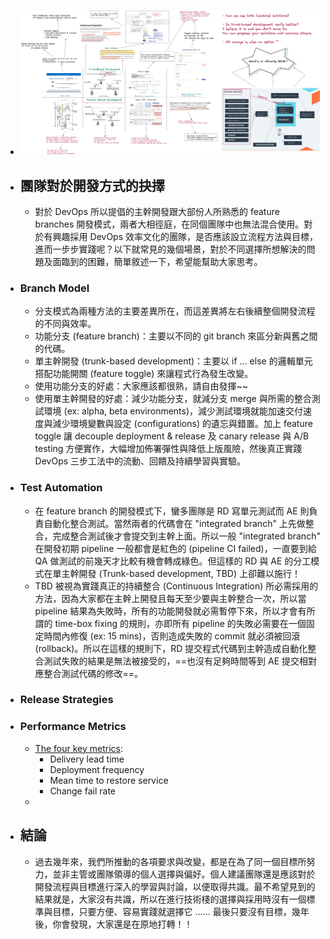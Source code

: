 - ![whats-goal1x.png](../assets/whats-goal1x_1655798926267_0.png)
- ## 團隊對於開發方式的抉擇
	- 對於 DevOps 所以提倡的主幹開發跟大部份人所熟悉的 feature branches 開發模式，兩者大相徑庭，在同個團隊中也無法混合使用。對於有興趣採用 DevOps 效率文化的團隊，是否應該設立流程方法與目標，進而一步步實踐呢？以下就常見的幾個場景，對於不同選擇所想解決的問題及面臨到的困難，簡單敘述一下，希望能幫助大家思考。
- ### Branch Model
	- 分支模式為兩種方法的主要差異所在，而這差異將左右後續整個開發流程的不同與效率。
	- 功能分支 (feature branch)：主要以不同的 git branch 來區分新與舊之間的代碼。
	- 單主幹開發 (trunk-based development)：主要以 if ... else 的邏輯單元搭配功能開關 (feature toggle) 來讓程式行為發生改變。
	- 使用功能分支的好處：大家應該都很熟，請自由發揮~~
	- 使用單主幹開發的好處：減少功能分支，就減分支 merge 與所需的整合測試環境 (ex: alpha, beta environments)，減少測試環境就能加速交付速度與減少環境變數與設定 (configurations) 的遺忘與錯置。加上 feature toggle 讓 decouple deployment & release 及 canary release 與 A/B testing 方便實作，大幅增加佈署彈性與降低上版風險，然後真正實踐 DevOps 三步工法中的流動、回饋及持續學習與實驗。
- ### Test Automation
	- 在 feature branch 的開發模式下，蠻多團隊是 RD 寫單元測試而 AE 則負責自動化整合測試。當然兩者的代碼會在 "integrated branch" 上先做整合，完成整合測試後才會提交到主幹上面。所以一般 "integrated  branch" 在開發初期 pipeline 一般都會是紅色的 (pipeline CI failed)，一直要到給 QA 做測試的前幾天才比較有機會轉成綠色。但這樣的 RD 與 AE 的分工模式在單主幹開發 (Trunk-based development, TBD) 上卻難以施行！
	- TBD 被視為實踐真正的持續整合 (Continuous Integration) 所必需採用的方法，因為大家都在主幹上開發且每天至少要與主幹整合一次，所以當 pipeline 結果為失敗時，所有的功能開發就必需暫停下來，所以才會有所謂的 time-box fixing 的規則，亦即所有 pipeline 的失敗必需要在一個固定時間內修復 (ex: 15 mins)，否則造成失敗的 commit 就必須被回滾 (rollback)。所以在這樣的規則下，RD 提交程式代碼到主幹造成自動化整合測試失敗的結果是無法被接受的，==也沒有足夠時間等到 AE 提交相對應整合測試代碼的修改==。
- ### Release Strategies
- ### Performance Metrics
	- [The four key metrics](https://itrevolution.com/measure-software-delivery-performance-four-key-metrics/): 
	  * Delivery lead time
	  * Deployment frequency
	  * Mean time to restore service
	  * Change fail rate
	-
- ## 結論
	- 過去幾年來，我們所推動的各項要求與改變，都是在為了同一個目標所努力，並非主管或團隊領導的個人選擇與偏好。個人建議團隊還是應該對於開發流程與目標進行深入的學習與討論，以便取得共識。最不希望見到的結果就是，大家沒有共識，所以在進行技術棧的選擇與採用時沒有一個標準與目標，只要方便、容易實踐就選擇它 ......
	  最後只要沒有目標，幾年後，你會發現，大家還是在原地打轉！！